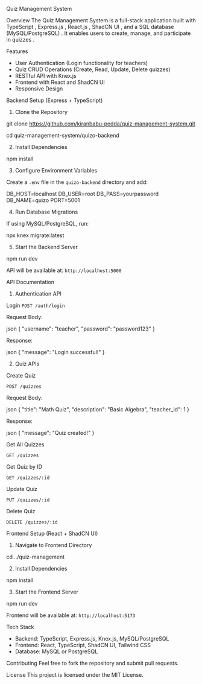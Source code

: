 Quiz Management System

Overview
The  Quiz Management System  is a full-stack application built with  TypeScript ,  Express.js ,  React.js ,  ShadCN UI , and a  SQL database (MySQL/PostgreSQL) . It enables users to  create, manage, and participate in quizzes .

Features
-  User Authentication  (Login functionality for teachers)
-  Quiz CRUD Operations  (Create, Read, Update, Delete quizzes)
-  RESTful API with Knex.js 
-  Frontend with React and ShadCN UI 
-  Responsive Design 


Backend Setup (Express + TypeScript)

1. Clone the Repository 
 
git clone https://github.com/kiranbabu-pedda/quiz-management-system.git

cd quiz-management-system/quizo-backend
 

2. Install Dependencies 
 
npm install
 

3. Configure Environment Variables 

Create a `.env` file in the `quizo-backend` directory and add:
 
DB_HOST=localhost
DB_USER=root
DB_PASS=yourpassword
DB_NAME=quizo
PORT=5001
 

4. Run Database Migrations 

If using MySQL/PostgreSQL, run:
 
npx knex migrate:latest
 

5. Start the Backend Server 
 
npm run dev
 

API will be available at:  `http://localhost:5000`

API Documentation

1. Authentication API 
      
Login 
`POST /auth/login`

Request Body:
 
 json
{
  "username": "teacher",
  "password": "password123"
}
 
Response:
 
 json
{
  "message": "Login successful!"
}
 

2. Quiz APIs 
      
Create Quiz 

`POST /quizzes`

Request Body:
 
 json
{
  "title": "Math Quiz",
  "description": "Basic Algebra",
  "teacher_id": 1
}
 

Response:
 
 json
{
  "message": "Quiz created!"
}
 

Get All Quizzes
 
`GET /quizzes`

Get Quiz by ID
 
`GET /quizzes/:id`

Update Quiz
 
`PUT /quizzes/:id`

Delete Quiz
 
`DELETE /quizzes/:id`

 
Frontend Setup (React + ShadCN UI)

1. Navigate to Frontend Directory 
 
cd ../quiz-management
 

2. Install Dependencies 
 
npm install
 

3. Start the Frontend Server 
 
npm run dev
 

Frontend will be available at:  `http://localhost:5173`

 
Tech Stack
-  Backend:  TypeScript, Express.js, Knex.js, MySQL/PostgreSQL
-  Frontend:  React, TypeScript, ShadCN UI, Tailwind CSS
-  Database:  MySQL or PostgreSQL

 
Contributing
Feel free to fork the repository and submit pull requests.

License
This project is licensed under the MIT License.
